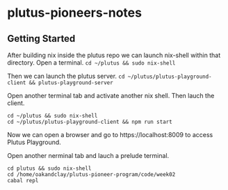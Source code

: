 # plutus-pioneers-notes
## Getting Started

After building nix inside the plutus repo we can launch nix-shell within that directory. Open a terminal.
` cd ~/plutus && sudo nix-shell `

Then we can launch the plutus server.
` cd ~/plutus/plutus-playground-client && plutus-playground-server ` 

Open another terminal tab and activate another nix shell. Then lauch the client.
```
cd ~/plutus && sudo nix-shell
cd ~/plutus/plutus-playground-client && npm run start
```

Now we can open a browser and go to https://localhost:8009 to access Plutus Playground.

Open another nerminal tab and lauch a prelude terminal.
```
cd plutus && sudo nix-shell
cd /home/oakandclay/plutus-pioneer-program/code/week02
cabal repl
```



